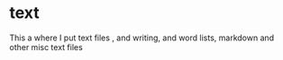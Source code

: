 # text
This a where I put text files , and writing, and word lists, markdown and other misc text files
